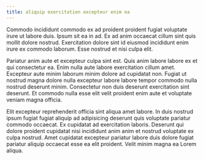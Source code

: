 ```yaml
---
title: aliquip exercitation excepteur enim ea
---
```


Commodo incididunt commodo ex ad proident proident fugiat voluptate irure ut labore duis. Ipsum sit ea in ad. Ex ad anim occaecat cillum sint quis mollit dolore nostrud. Exercitation dolore sint id eiusmod incididunt enim irure ex commodo laborum. Esse nostrud et nisi culpa elit.

Pariatur anim aute et excepteur culpa sint est. Quis anim labore labore ex et qui consectetur ea. Enim nulla aute labore exercitation cillum amet. Excepteur aute minim laborum minim dolore ad cupidatat non. Fugiat ut nostrud magna dolore nulla excepteur labore labore tempor commodo nulla nostrud deserunt minim. Consectetur non duis deserunt exercitation sint deserunt. Et commodo nulla esse elit velit proident enim aute et voluptate veniam magna officia.

Elit excepteur reprehenderit officia sint aliqua amet labore. In duis nostrud ipsum fugiat fugiat aliquip ad adipisicing deserunt quis voluptate pariatur commodo occaecat. Ex cupidatat ad exercitation laboris. Deserunt qui dolore proident cupidatat nisi incididunt anim anim et nostrud voluptate ex culpa nostrud. Amet cupidatat excepteur pariatur labore duis dolore fugiat pariatur aliquip occaecat esse ea elit proident. Velit minim magna ea Lorem aliqua.